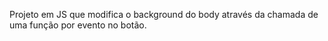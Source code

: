 Projeto em JS que modifica o background do body através da chamada de uma função por evento no botão.
